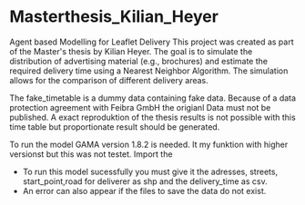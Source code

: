 # Masterthesis_Kilian_Heyer
Agent based Modelling for Leaflet Delivery 
This project was created as part of the Master's thesis by Kilian Heyer. 
The goal is to simulate the distribution of advertising material (e.g., brochures) and 
estimate the required delivery time using a Nearest Neighbor Algorithm. 
The simulation allows for the comparison of different delivery areas.

The fake_timetable is a dummy data containing fake data. Because of a data protection agreement with Feibra GmbH the origianl Data must not be published. 
A exact reproduktion of the thesis results is not possible with this time table but proportionate result should be generated.

To run the model GAMA version 1.8.2 is needed. It my funktion with higher versionst but this was not testet.
Import the 

* To run this model sucessfully you must give it the adresses, streets, start_point,road for deliverer as shp and the delivery_time as csv.
* An error can also appear if the files to save the data do not exist.  
